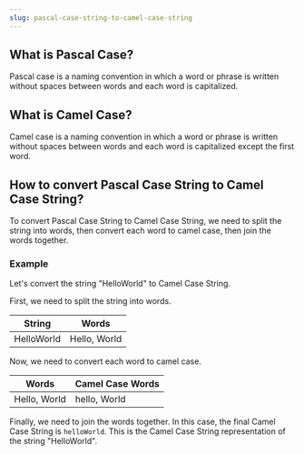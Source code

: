 ```yaml
---
slug: pascal-case-string-to-camel-case-string
---
```


## What is Pascal Case?

Pascal case is a naming convention in which a word or phrase is written without spaces between words and each word is capitalized.

## What is Camel Case?

Camel case is a naming convention in which a word or phrase is written without spaces between words and each word is capitalized except the first word.

## How to convert Pascal Case String to Camel Case String?

To convert Pascal Case String to Camel Case String, we need to split the string into words, then convert each word to camel case, then join the words together.

### Example

Let's convert the string "HelloWorld" to Camel Case String.

First, we need to split the string into words.

| String     | Words        |
| ---------- | ------------ |
| HelloWorld | Hello, World |

Now, we need to convert each word to camel case.

| Words        | Camel Case Words |
| ------------ | ---------------- |
| Hello, World | hello, World     |

Finally, we need to join the words together. In this case, the final Camel Case String is `helloWorld`. This is the Camel Case String representation of the string "HelloWorld".
